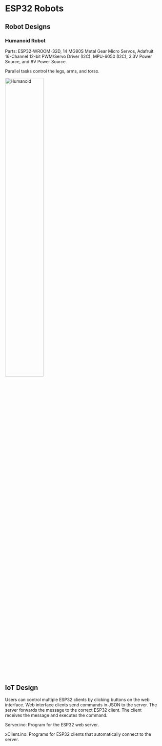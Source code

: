 # ESP32 Robots

## Robot Designs

### Humanoid Robot

Parts: ESP32-WROOM-32D, 14 MG90S Metal Gear Micro Servos, Adafruit 16-Channel 12-bit PWM/Servo Driver (I2C), MPU-6050 (I2C), 3.3V Power Source, and 6V Power Source.

Parallel tasks control the legs, arms, and torso.

<img src="https://github.com/user-attachments/assets/a473b7e6-6665-4e33-9bf3-f1a85def5217" alt="Humanoid" width="50%"/>


<!---

### RoboCar

### Quadruped

-->


## IoT Design

Users can control multiple ESP32 clients by clicking buttons on the web interface.
Web interface clients send commands in JSON to the server. The server forwards 
the message to the correct ESP32 client. The client receives the message and executes 
the command. 

Server.ino: Program for the ESP32 web server.

xClient.ino: Programs for ESP32 clients that automatically connect to the server.
